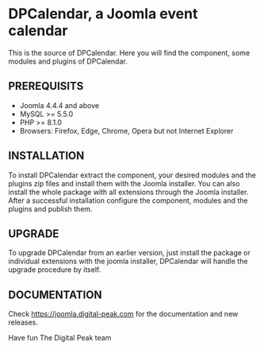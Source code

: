 
# DPCalendar, a Joomla event calendar
This is the source of DPCalendar. Here you will find the component, some modules and plugins of DPCalendar.

## PREREQUISITS
- Joomla 4.4.4 and above
- MySQL >= 5.5.0
- PHP >= 8.1.0
- Browsers: Firefox, Edge, Chrome, Opera but not Internet Explorer

## INSTALLATION
To install DPCalendar extract the component, your desired modules and the plugins zip files and install them with the Joomla installer. You can also install the whole package with all extensions through the Joomla installer. After a successful installation configure the component, modules and the plugins and publish them.

## UPGRADE
To upgrade DPCalendar from an earlier version, just install the package or individual extensions with the joomla installer, DPCalendar will handle the upgrade procedure by itself.

## DOCUMENTATION
Check https://joomla.digital-peak.com for the documentation and new releases.

Have fun
The Digital Peak team
